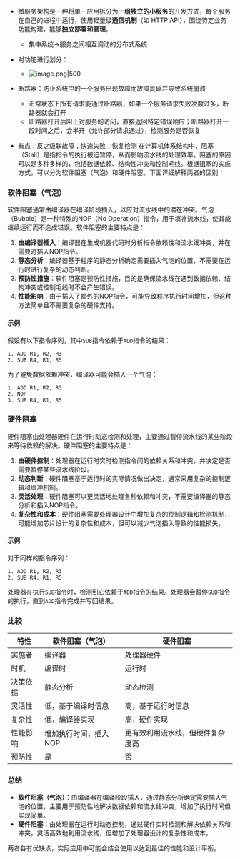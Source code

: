 - 微服务架构是一种将单一应用拆分为**一组独立的小服务**的开发方式，每个服务在自己的进程中运行，使用轻量级**通信机制**（如 HTTP API），围绕特定业务功能构建，能够**独立部署和管理**。
	- 集中系统->服务之间相互调动的分布式系统
- 对功能进行划分：
	- ![image.png|500](https://thdlrt.oss-cn-beijing.aliyuncs.com/20240514235648.png)

- 断路器：防止系统中的一个服务出现故障而故障蔓延并导致系统崩溃
	- 正常状态下所有请求能通过断路器，如果一个服务请求失败次数过多，断路器就会打开
	- 断路器打开后阻止对服务的访问，直接返回特定错误响应；断路器打开一段时间之后，会半开（允许部分请求通过），检测服务是否恢复
- 有点：反之级联故障；快速失败；恢复检测
在计算机体系结构中，阻塞（Stall）是指指令的执行被迫暂停，从而影响流水线的处理效率。阻塞的原因可以是多种多样的，包括数据依赖、结构性冲突和控制毛线。根据阻塞的实施方式，可以分为软件阻塞（气泡）和硬件阻塞。下面详细解释两者的区别：

### 软件阻塞（气泡）

软件阻塞通常由编译器在编译阶段插入，以应对流水线中的潜在冲突。气泡（Bubble）是一种特殊的NOP（No Operation）指令，用于填补流水线，使其能继续运行而不造成错误。软件阻塞的主要特点是：

1. **由编译器插入**：编译器在生成机器代码时分析指令依赖性和流水线冲突，并在需要时插入NOP指令。
2. **静态分析**：编译器基于程序的静态分析确定需要插入气泡的位置，不需要在运行时进行复杂的动态判断。
3. **预防性措施**：软件阻塞是预防性措施，目的是确保流水线在遇到数据依赖、结构冲突或控制毛线时不会产生错误。
4. **性能影响**：由于插入了额外的NOP指令，可能导致程序执行时间增加，但这种方法简单且不需要复杂的硬件支持。

#### 示例
假设有以下指令序列，其中`SUB`指令依赖于`ADD`指令的结果：

```
1. ADD R1, R2, R3
2. SUB R4, R1, R5
```

为了避免数据依赖冲突，编译器可能会插入一个气泡：

```
1. ADD R1, R2, R3
2. NOP
3. SUB R4, R1, R5
```

### 硬件阻塞

硬件阻塞由处理器硬件在运行时动态检测和处理，主要通过暂停流水线的某些阶段来等待依赖的解决。硬件阻塞的主要特点是：

1. **由硬件控制**：处理器在运行时实时检测指令间的依赖关系和冲突，并决定是否需要暂停某些流水线阶段。
2. **动态判断**：硬件阻塞基于运行时的实际情况做出决定，通常采用复杂的控制逻辑和缓冲机制。
3. **灵活处理**：硬件阻塞可以更灵活地处理各种依赖和冲突，不需要编译器的静态分析和插入NOP指令。
4. **复杂性和成本**：硬件阻塞需要处理器设计中增加复杂的控制逻辑和检测机制，可能增加芯片设计的复杂性和成本，但可以减少气泡插入导致的性能损失。

#### 示例
对于同样的指令序列：

```
1. ADD R1, R2, R3
2. SUB R4, R1, R5
```

处理器在执行`SUB`指令时，检测到它依赖于`ADD`指令的结果。处理器会暂停`SUB`指令的执行，直到`ADD`指令完成并写回结果。

### 比较

| 特性 | 软件阻塞（气泡） | 硬件阻塞 |
|------|------------------|----------|
| 实施者 | 编译器 | 处理器硬件 |
| 时机 | 编译时 | 运行时 |
| 决策依据 | 静态分析 | 动态检测 |
| 灵活性 | 低，基于编译时信息 | 高，基于运行时信息 |
| 复杂性 | 低，编译器实现 | 高，硬件实现 |
| 性能影响 | 增加执行时间，插入NOP | 更有效利用流水线，但硬件复杂度高 |
| 预防性 | 是 | 否 |

### 总结

- **软件阻塞（气泡）**：由编译器在编译阶段插入，通过静态分析确定需要插入气泡的位置，主要用于预防性地解决数据依赖和流水线冲突，增加了执行时间但实现简单。
- **硬件阻塞**：由处理器在运行时动态控制，通过硬件实时检测和解决依赖关系和冲突，灵活高效地利用流水线，但增加了处理器设计的复杂性和成本。

两者各有优缺点，实际应用中可能会结合使用以达到最佳的性能和设计平衡。